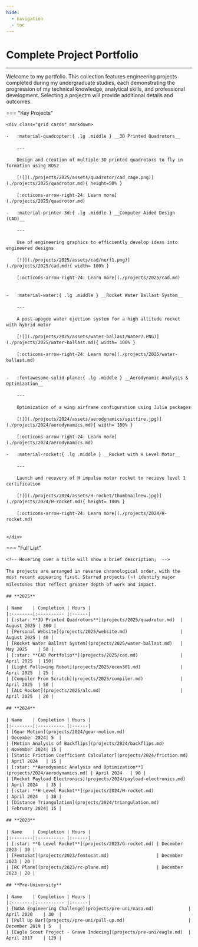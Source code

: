 ```yaml
---
hide:
  - navigation
  - toc
---
```


# Complete Project Portfolio

* * *

Welcome to my portfolio. This collection features engineering projects completed during my undergraduate studies, each demonstrating the progression of my technical knowledge, analytical skills, and professional development. Selecting a projectm will provide additional details and outcomes.

=== "Key Projects"

    <div class="grid cards" markdown>
    
    -   :material-quadcopter:{ .lg .middle } __3D Printed Quadrotors__
    
        ---
    
        Design and creation of multiple 3D printed quadrotors to fly in formation using ROS2
    
        [![](./projects/2025/assets/quadrotor/cad_cage.png)](./projects/2025/quadrotor.md){ height=50% }
    
        [:octicons-arrow-right-24: Learn more](./projects/2025/quadrotor.md)
    
    -   :material-printer-3d:{ .lg .middle } __Computer Aided Design (CAD)__
    
        ---
    
        Use of engineering graphics to efficiently develop ideas into engineered designs
    
        [![](./projects/2025/assets/cad/nerf1.png)](./projects/2025/cad.md){ width= 100% }
        
        [:octicons-arrow-right-24: Learn more](./projects/2025/cad.md)
        
    
    -   :material-water:{ .lg .middle } __Rocket Water Ballast System__
    
        ---
    
        A post-apogee water ejection system for a high altitude rocket with hybrid motor
    
        [![](./projects/2025/assets/water-ballast/Water7.PNG)](./projects/2025/water-ballast.md){ width= 100% }
        
        [:octicons-arrow-right-24: Learn more](./projects/2025/water-ballast.md)
        
    
    -   :fontawesome-solid-plane:{ .lg .middle } __Aerodynamic Analysis & Optimization__
    
        ---
    
        Optimization of a wing airframe configuration using Julia packages
    
        [![](./projects/2024/assets/aerodynamics/spitfire.jpg)](./projects/2024/aerodynamics.md){ width= 100% }
        
        [:octicons-arrow-right-24: Learn more](./projects/2024/aerodynamics.md)

    -   :material-rocket:{ .lg .middle } __Rocket with H Level Motor__

        ---

        Launch and recovery of H impulse motor rocket to recieve level 1 certification

        [![](./projects/2024/assets/H-rocket/thumbnailnew.jpg)](./projects/2024/H-rocket.md){ height= 100% }

        [:octicons-arrow-right-24: Learn more](./projects/2024/H-rocket.md)
        
        
    </div>

=== "Full List"

    <!-- Hovering over a title will show a brief description;  -->

    The projects are arranged in reverse chronological order, with the most recent appearing first. Starred projects (⭐) identify major milestones that reflect greater depth of work and impact.

    ## **2025**

    | Name    | Completion | Hours |
    |:--------|:---------- |:------|
    | [:star: **3D Printed Quadrotors**](projects/2025/quadrotor.md)  | August 2025 | 300 |
    | [Personal Website](projects/2025/website.md)                    | August 2025 | 40 |
    | [Rocket Water Ballast System](projects/2025/water-ballast.md)   | May 2025    | 50 |
    | [:star: **CAD Portfolio**](projects/2025/cad.md)                | April 2025  | 150|
    | [Light Following Robot](projects/2025/ecen301.md)               | April 2025  | 25 |
    | [Compiler From Scratch](projects/2025/compiler.md)              | April 2025  | 50 |
    | [ALC Rocket](projects/2025/alc.md)                              | April 2025  | 20 |

    ## **2024**

    | Name    | Completion | Hours |
    |:--------|:---------- |:------|
    | [Gear Motion](projects/2024/gear-motion.md)                                       | December 2024| 5  |
    | [Motion Analysis of Backflips](projects/2024/backflips.md)                        | November 2024| 15 |
    | [Static Friction Coefficient Calculator](projects/2024/friction.md)               | April 2024   | 15 |
    | [:star: **Aerodynamic Analysis and Optimization**](projects/2024/aerodynamics.md) | April 2024   | 90 |
    | [Rocket Payload Electronics](projects/2024/payload-electronics.md)                | April 2024   | 35 |
    | [:star: **H Level Rocket**](projects/2024/H-rocket.md)                            | April 2024   | 30 |
    | [Distance Triangulation](projects/2024/triangulation.md)                          | February 2024| 15 |

    ## **2023**

    | Name    | Completion | Hours |
    |:--------|:---------- |:------|
    | [:star: **G Level Rocket**](projects/2023/G-rocket.md) | December 2023 | 30 |
    | [FemtoSat](projects/2023/femtosat.md)                  | December 2023 | 20 |
    | [RC Plane](projects/2023/rc-plane.md)                  | December 2023 | 20 |

    ## **Pre-University**

    | Name    | Completion | Hours |
    |:--------|:---------- |:------|
    | [NASA Engineering Challenge](projects/pre-uni/nasa.md)             | April 2020    | 30  |
    | [Pull Up Bar](projects//pre-uni/pull-up.md)                        | December 2019 | 5   |
    | [Eagle Scout Project - Grave Indexing](projects/pre-uni/eagle.md)  | April 2017    | 129 | 